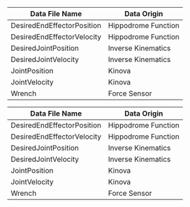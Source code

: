 

| Data File Name | Data Origin|
| -------------------- | ------------------ |  
| DesiredEndEffectorPosition | Hippodrome Function|
| DesiredEndEffectorVelocity | Hippodrome Function|
| DesiredJointPosition | Inverse Kinematics |
| DesiredJointVelocity |  Inverse Kinematics |
| JointPosition | Kinova |
| JointVelocity | Kinova |
| Wrench | Force Sensor|



| Data File Name | Data Origin|
| -------------------- | ------------------ |  
| DesiredEndEffectorPosition | Hippodrome Function|
| DesiredEndEffectorVelocity | Hippodrome Function|
| DesiredJointPosition | Inverse Kinematics |
| DesiredJointVelocity |  Inverse Kinematics |
| JointPosition | Kinova |
| JointVelocity | Kinova |
| Wrench | Force Sensor|
